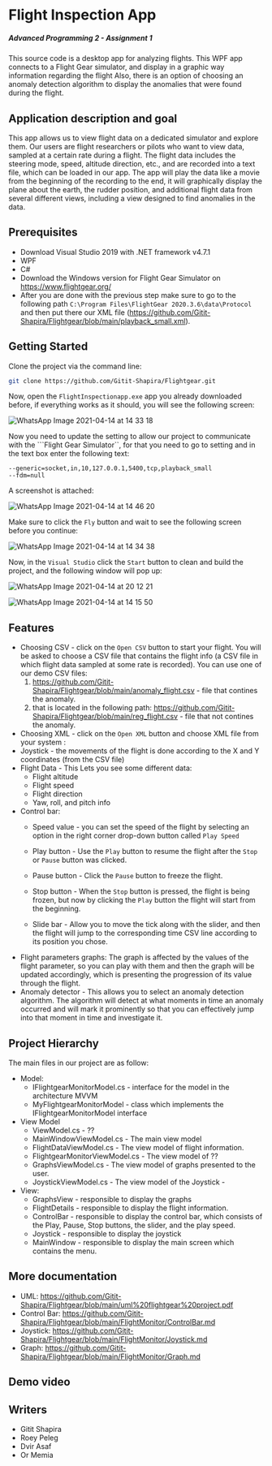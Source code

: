 # Flight Inspection App
##### Advanced Programming 2 - Assignment 1



This source code is a desktop app for analyzing flights.
This WPF app connects to a Flight Gear simulator, and display in a graphic way information regarding the flight
Also, there is an option of choosing an anomaly detection algorithm to display the anomalies that were found during the flight.

## Application description and goal
This app allows us to view flight data on a dedicated simulator and explore them. Our users are flight researchers or pilots who want to view data, sampled at a certain rate during a flight.
The flight data includes the steering mode, speed, altitude direction, etc., and are recorded into a text file, which can be loaded in our app.
The app will play the data like a movie from the beginning of the recording to the end, it will graphically display the plane about the earth, the rudder position, and additional flight data from several different views, including a view designed to find anomalies in the data.

## Prerequisites

- Download Visual Studio 2019 with .NET framework v4.7.1
- WPF
- C#
- Download the Windows version for Flight Gear Simulator on https://www.flightgear.org/
- After you are done with the previous step make sure to go to the following path ```C:\Program Files\FlightGear 2020.3.6\data\Protocol``` and then put there our XML file (https://github.com/Gitit-Shapira/Flightgear/blob/main/playback_small.xml).

## Getting Started

Clone the project via the command line:
```sh
git clone https://github.com/Gitit-Shapira/Flightgear.git
```

Now, open the ```FlightInspectionapp.exe``` app you already downloaded before, if everything works as it should, you will see the following screen:

![WhatsApp Image 2021-04-14 at 14 33 18](https://user-images.githubusercontent.com/38204874/114704463-4e713d80-9d2f-11eb-84fc-6c4a0337495a.jpeg)

Now you need to update the setting to allow our project to communicate with the ```Flight Gear Simulator``,
for that you need to go to setting and in the text box enter the following text:
``` 
--generic=socket,in,10,127.0.0.1,5400,tcp,playback_small
--fdm=null
```

A screenshot is attached:

![WhatsApp Image 2021-04-14 at 14 46 20](https://user-images.githubusercontent.com/59093573/114705659-a197c000-9d30-11eb-9fe0-e7c373cb07cc.jpeg)

Make sure to click the ```Fly``` button and wait to see the following screen before you continue:

![WhatsApp Image 2021-04-14 at 14 34 38](https://user-images.githubusercontent.com/59093573/114744166-13363500-9d56-11eb-853f-10d9413cc543.jpeg)

Now, in the ```Visual Studio``` click the ```Start``` button to clean and build the project, and the following window will pop up:

![WhatsApp Image 2021-04-14 at 20 12 21](https://user-images.githubusercontent.com/59093573/114773083-40470f80-9d77-11eb-9988-9883932f1e31.jpeg)


![WhatsApp Image 2021-04-14 at 14 15 50](https://user-images.githubusercontent.com/38204874/114703747-5b416180-9d2e-11eb-929e-b1ba5b52e859.jpeg)



## Features
- Choosing CSV - click on the ```Open CSV``` button to start your flight. You will be asked to choose a CSV file that contains the flight info (a CSV file in which flight data sampled at some rate is recorded).
  You can use one of our demo CSV files: 
  1. https://github.com/Gitit-Shapira/Flightgear/blob/main/anomaly_flight.csv - file that contines the anomaly.
  2. that is located in the following path:  https://github.com/Gitit-Shapira/Flightgear/blob/main/reg_flight.csv - file that not contines the anomaly. 
- Choosing XML - click on the ```Open XML``` button and choose XML file from your system :
- Joystick - the movements of the flight is done according to the X and Y coordinates (from the CSV file)
- Flight Data - This Lets you see some different data:
    - Flight altitude
    - Flight speed
    - Flight direction
    - Yaw, roll, and pitch info
- Control bar:
    - Speed value - you can set the speed of the flight by selecting an option in the right corner drop-down button called ```Play Speed```

    - Play button - Use the ```Play``` button to resume the flight after the ```Stop``` or ```Pause``` button was clicked.
    - Pause button - Click the ```Pause``` button to freeze the flight.
    - Stop button - When the ```Stop``` button is pressed, the flight is being frozen, but now by clicking the ```Play``` button the flight will start from the beginning.
    - Slide bar - Allow you to move the tick along with the slider, and then the flight will jump to the corresponding time CSV line according to its position you chose.
- Flight parameters graphs: The graph is affected by the values of the flight parameter, so you can play with them and then the graph will be updated accordingly, which is presenting the progression of its value through the flight.
- Anomaly detector - This allows you to select an anomaly detection algorithm. The algorithm will detect at what moments in time an anomaly occurred and will mark it prominently so that you can effectively jump into that moment in time and investigate it.



## Project Hierarchy

The main files in our project are as follow:

- Model:
    - IFlightgearMonitorModel.cs - interface for the model in the architecture MVVM
    - MyFlightgearMonitorModel - class which implements the IFlightgearMonitorModel interface
- View Model
    - ViewModel.cs - ??
    - MainWindowViewModel.cs - The main view model
    - FlightDataViewModel.cs - The view model of flight information.
    - FlightgearMonitorViewModel.cs - The view model of  ??
    - GraphsViewModel.cs - The view model of graphs presented to the user.
    - JoystickViewModel.cs - The view model of the Joystick    -
- View:
    - GraphsView - responsible to display the graphs
    - FlightDetails - responsible to display the flight information.
    - ControlBar - responsible to display the control bar, which consists of the Play, Pause, Stop buttons, the slider, and the play speed.
    - Joystick - responsible to display the joystick
    - MainWindow -  responsible to display the main screen which contains the menu.

## More documentation
- UML: https://github.com/Gitit-Shapira/Flightgear/blob/main/uml%20flightgear%20project.pdf
- Control Bar: https://github.com/Gitit-Shapira/Flightgear/blob/main/FlightMonitor/ControlBar.md
- Joystick: https://github.com/Gitit-Shapira/Flightgear/blob/main/FlightMonitor/Joystick.md
- Graph: https://github.com/Gitit-Shapira/Flightgear/blob/main/FlightMonitor/Graph.md



## Demo video


## Writers
- Gitit Shapira
- Roey Peleg
- Dvir Asaf
- Or Memia












#
